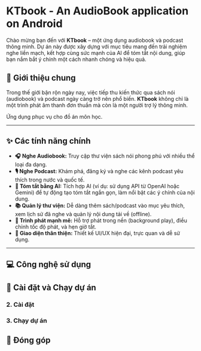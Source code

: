 # KTbook - An AudioBook application on Android

Chào mừng bạn đến với **KTbook** – một ứng dụng audiobook và podcast thông minh. Dự án này được xây dựng với mục tiêu mang đến trải nghiệm nghe liền mạch, kết hợp cùng sức mạnh của AI để tóm tắt nội dung, giúp bạn nắm bắt ý chính một cách nhanh chóng và hiệu quả.

## 📖 Giới thiệu chung

Trong thế giới bận rộn ngày nay, việc tiếp thu kiến thức qua sách nói (audiobook) và podcast ngày càng trở nên phổ biến. **KTbook** không chỉ là một trình phát âm thanh đơn thuần mà còn là một người trợ lý thông minh. 

Ứng dụng phục vụ cho đồ án môn học.

---

## ✨ Các tính năng chính

* **🎧 Nghe Audiobook:** Truy cập thư viện sách nói phong phú với nhiều thể loại đa dạng.
* **🎙️ Nghe Podcast:** Khám phá, đăng ký và nghe các kênh podcast yêu thích trong nước và quốc tế.
* **🤖 Tóm tắt bằng AI:** Tích hợp AI (ví dụ: sử dụng API từ OpenAI hoặc Gemini) để tự động tạo tóm tắt ngắn gọn, làm nổi bật các ý chính của nội dung.
* **📚 Quản lý thư viện:** Dễ dàng thêm sách/podcast vào mục yêu thích, xem lịch sử đã nghe và quản lý nội dung tải về (offline).
* **🚀 Trình phát mạnh mẽ:** Hỗ trợ phát trong nền (background play), điều chỉnh tốc độ phát, và hẹn giờ tắt.
* **🎨 Giao diện thân thiện:** Thiết kế UI/UX hiện đại, trực quan và dễ sử dụng.

---

## 💻 Công nghệ sử dụng

## 🚀 Cài đặt và Chạy dự án

### 2. Cài đặt

### 3. Chạy dự án


## 🤝 Đóng góp
